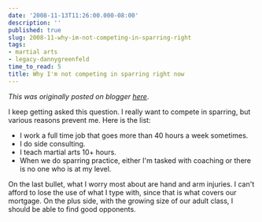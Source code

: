 ```yaml
---
date: '2008-11-13T11:26:00.000-08:00'
description: ''
published: true
slug: 2008-11-why-im-not-competing-in-sparring-right
tags:
- martial arts
- legacy-dannygreenfeld
time_to_read: 5
title: Why I'm not competing in sparring right now
---
```


*This was originally posted on blogger [here](https://dannygreenfeld.blogspot.com/2008/11/why-im-not-competing-in-sparring-right.html)*.

I keep getting asked this question.  I really want to compete in sparring, but various reasons prevent me.  Here is the list:<br /><ul><li>I work a full time job that goes more than 40 hours a week sometimes.</li><li>I do side consulting.</li><li>I teach martial arts 10+ hours.</li><li>When we do sparring practice, either I'm tasked with coaching or there is no one who is at my level.</li></ul>On the last bullet, what I worry most about are hand and arm injuries.  I can't afford to lose the use of what I type with, since that is what covers our mortgage. On the plus side, with the growing size of our adult class, I should be able to find good opponents.